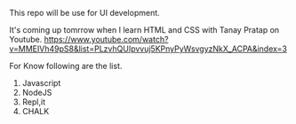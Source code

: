 This repo will be use for UI development.

It's coming up tomrrow when I learn HTML and CSS with Tanay Pratap on Youtube.
https://www.youtube.com/watch?v=MMEIVh49pS8&list=PLzvhQUIpvvuj5KPnyPyWsvgyzNkX_ACPA&index=3

For Know following are the list.

1. Javascript
2. NodeJS
3. Repl,it
4. CHALK

